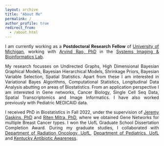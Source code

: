 ```yaml
---
layout: archive
title: "About Me"
permalink: /
author_profile: true
redirect_from: 
  - /about.html
---
```


<span style="text-align: justify"> 

I am currently working as a **Postdoctoral Research Fellow**  of <span style = "color:blue">[University of Michigan](https://umich.edu/)</span>, working with <span style ="color:blue">[Arvind Rao, PhD](https://sph.umich.edu/faculty-profiles/rao-arvind.html)</span> in the <span style ="color:blue">[Systems Imaging & Bioinformatics Lab](https://sibl.lab.medicine.umich.edu/)</span>. 

My research focusses on Undirected Graphs, High Dimensional Bayesian Graphical Models, Bayesian Hierarchical Models, Shrinkage Priors, Bayesian Variable Selection, Spatial Statistics. Apart from these I am interested in Variational Bayes Algorithms, Computational Statistics, Longitudinal Data Analysis abutting on areas of Biostatistics. From an application perspective I am interested in Gene networks, Cancer Biology, Single Cell Seq Data, Spatial Transcriptomics and Image Informatics. I have also worked previously with Pediatric MEDICAID data. 

I received PhD in Biostatistics in Fall 2022, under the supervision of <span style ="color:blue">[Jeremy Gaskins, PhD](https://louisville.edu/sphis/directory/jeremy-gaskins-phd)</span> and <span style ="color:blue">[Riten Mitra, PhD](https://louisville.edu/sphis/directory/riten-mitra)</span>, where we obtained Gene Networks for multiple Breast Cancer types. I won the UofL Graduate School Dissertation Completion Award. During my graduate studies, I collaborated with <span style ="color:blue">[Department of Radiation Oncology, UofL](https://louisville.edu/medicine/departments/radiationoncology)</span>, <span style ="color:blue">[Department of Pediatrics, UofL](https://louisville.edu/medicine/departments/pediatrics)</span> and <span style ="color:blue">[Kentucky Antibiotic Awareness](https://louisville.edu/medicine/departments/pediatrics/research/cahrds/KYAbxAwareness)</span>. 
